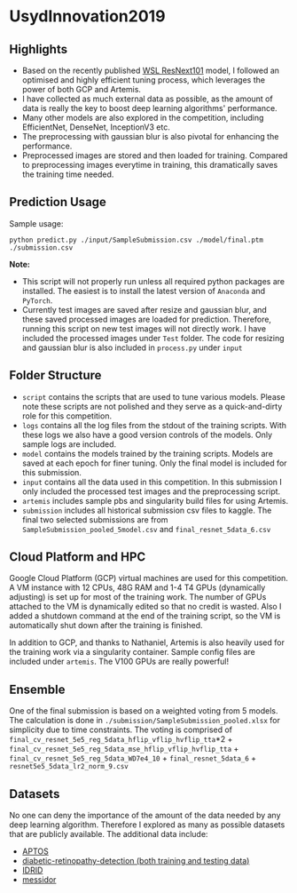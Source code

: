# UsydInnovation2019

## Highlights
- Based on the recently published [WSL ResNext101](https://pytorch.org/hub/facebookresearch_WSL-Images_resnext/) model, I followed an optimised and highly efficient tuning process, which leverages the power of both GCP and Artemis. 
- I have collected as much external data as possible, as the amount of data is really the key to boost deep learning algorithms' performance. 
- Many other models are also explored in the competition, including EfficientNet, DenseNet, InceptionV3 etc. 
- The preprocessing with gaussian blur is also pivotal for enhancing the performance.
- Preprocessed images are stored and then loaded for training. Compared to preprocessing images everytime in training, this dramatically saves the training time needed.

## Prediction Usage
Sample usage:
```shell
python predict.py ./input/SampleSubmission.csv ./model/final.ptm ./submission.csv
```
**Note:**
 - This script will not properly run unless all required python packages are installed. The easiest is to install the latest version of `Anaconda` and `PyTorch`.
 - Currently test images are saved after resize and gaussian blur, and these saved processed images are loaded for prediction. Therefore, running this script on new test images will not directly work. I have included the processed images under `Test` folder. The code for resizing and gaussian blur is also included in `process.py` under `input`

## Folder Structure
- `script` contains the scripts that are used to tune various models. Please note these scripts are not polished and they serve as a quick-and-dirty role for this competition.
- `logs` contains all the log files from the stdout of the training scripts. With these logs we also have a good version controls of the models. Only sample logs are included.
- `model` contains the models trained by the training scripts. Models are saved at each epoch for finer tuning. Only the final model is included for this submission.
- `input` contains all the data used in this competition. In this submission I only included the processed test images and the preprocessing script.
- `artemis` includes sample pbs and singularity build files for using Artemis.
- `submission` includes all historical submission csv files to kaggle. The final two selected submissions are from `SampleSubmission_pooled_5model.csv` and `final_resnet_5data_6.csv`

## Cloud Platform and HPC
Google Cloud Platform (GCP) virtual machines are used for this competition. A VM instance with 12 CPUs, 48G RAM and 1-4 T4 GPUs (dynamically adjusting) is set up for most of the training work.
The number of GPUs attached to the VM is dynamically edited so that no credit is wasted. Also I added a shutdown command at the end of the training script, so the VM is automatically shut down after the training is finished.

In addition to GCP, and thanks to Nathaniel, Artemis is also heavily used for the training work via a singularity container. Sample config files are included under `artemis`. The V100 GPUs are really powerful!

## Ensemble
One of the final submission is based on a weighted voting from 5 models. The calculation is done in `./submission/SampleSubmission_pooled.xlsx` for simplicity due to time constraints. The voting is comprised of `final_cv_resnet_5e5_reg_5data_hflip_vflip_hvflip_tta`*2 + `final_cv_resnet_5e5_reg_5data_mse_hflip_vflip_hvflip_tta` + `final_cv_resnet_5e5_reg_5data_WD7e4_10` + `final_resnet_5data_6` + `resnet5e5_5data_lr2_norm_9.csv`

## Datasets

No one can deny the importance of the amount of the data needed by any deep learning algorithm. Therefore I explored as many as possible datasets that are publicly available. The additional data include:
- [APTOS](https://www.kaggle.com/c/aptos2019-blindness-detection)
- [diabetic-retinopathy-detection (both training and testing data)](https://www.kaggle.com/c/diabetic-retinopathy-detection)
- [IDRID](https://ieee-dataport.org/open-access/indian-diabetic-retinopathy-image-dataset-idrid)
- [messidor](http://www.adcis.net/en/third-party/messidor/)
